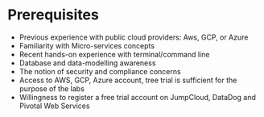 # Prerequisites

* Previous experience with public cloud providers: Aws, GCP, or Azure
* Familiarity with Micro-services concepts
* Recent hands-on experience with terminal/command line
* Database and data-modelling awareness
* The notion of security and compliance concerns
* Access to AWS, GCP, Azure account, tree trial is sufficient for the purpose of the labs
* Willingness to register a free trial account on JumpCloud, DataDog and Pivotal Web Services

